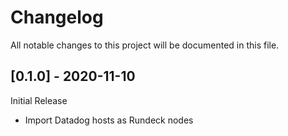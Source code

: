 # Changelog
All notable changes to this project will be documented in this file.

## [0.1.0] - 2020-11-10

Initial Release
  - Import Datadog hosts as Rundeck nodes
